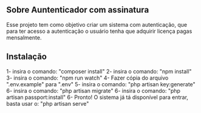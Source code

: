 ## Sobre Auntenticador com assinatura

Esse projeto tem como objetivo criar um sistema com autenticação, que para ter acesso a autenticação o usuário tenha que adquirir licença pagas mensalmente.

## Instalação

1- insira o comando: "composer install"
2- insira o comando: "npm install"
3- insira o comando: "npm run watch"
4- Fazer cópia do arquivo ".env.example" para ".env"
5- insira o comando: "php artisan key:generate"
6- insira o comando: "php artisan migrate"
6- insira o comando: "php artisan passport:install"
6- Pronto! O sistema já tá disponível para entrar, basta usar o: "php artisan serve"
